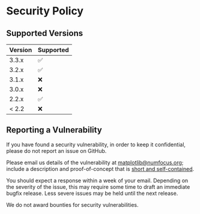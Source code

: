 # Security Policy

## Supported Versions

| Version | Supported          |
| ------- | ------------------ |
| 3.3.x   | :white_check_mark: |
| 3.2.x   | :white_check_mark: |
| 3.1.x   | :x:                |
| 3.0.x   | :x:                |
| 2.2.x   | :white_check_mark: |
| < 2.2   | :x:                |

## Reporting a Vulnerability

If you have found a security vulnerability, in order to keep it confidential, 
please do not report an issue on GitHub.

Please email us details of the vulnerability at matplotlib@numfocus.org; 
include a description and proof-of-concept that is [short and
self-contained](http://www.sscce.org/).

You should expect a response within a week of your email. Depending on the 
severity of the issue, this may require some time to draft an immediate bugfix
release. Less severe issues may be held until the next release.

We do not award bounties for security vulnerabilities. 
